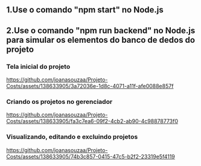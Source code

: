 ## 1.Use o comando "npm start" no Node.js
## 2.Use o comando "npm run backend" no Node.js para simular os elementos do banco de dedos do projeto

### Tela inicial do projeto

https://github.com/joanasouzaa/Projeto-Costs/assets/138633905/3a72036e-1d8c-4071-a11f-afe0088e857f


### Criando os projetos no gerenciador

https://github.com/joanasouzaa/Projeto-Costs/assets/138633905/fa3c7ea6-09f2-4cb2-ab90-4c98878773f0


### Visualizando, editando e excluindo projetos

https://github.com/joanasouzaa/Projeto-Costs/assets/138633905/74b3c857-0415-47c5-b2f2-23319e5f4119




